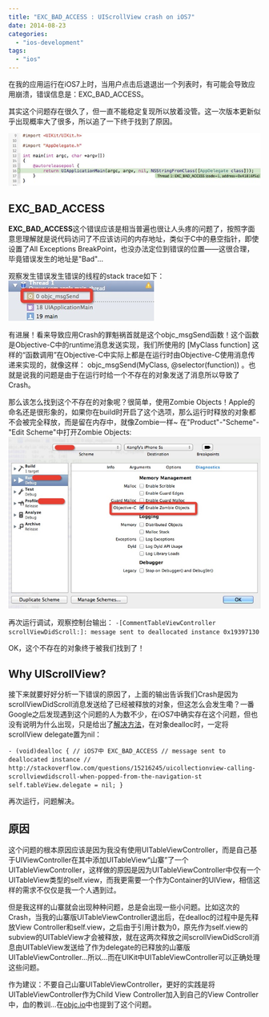 ```yaml
---
title: "EXC_BAD_ACCESS : UIScrollView crash on iOS7"
date: 2014-08-23
categories: 
  - "ios-development"
tags: 
  - "ios"
---
```


在我的应用运行在iOS7上时，当用户点击后退退出一个列表时，有可能会导致应用崩溃，错误信息是：EXC\_BAD\_ACCESS。

其实这个问题存在很久了，但一直不能稳定复现所以放着没管。这一次版本更新似乎出现概率大了很多，所以追了一下终于找到了原因。

[![EXC_BAD_ACCESS](/assets/images/B3EEA236-8C70-4CED-BFA6-6FECD7C1DDA5.jpg)](/assets/images/B3EEA236-8C70-4CED-BFA6-6FECD7C1DDA5.jpg)

<!--more-->

## EXC\_BAD\_ACCESS

**EXC\_BAD\_ACCESS**这个错误应该是相当普遍也很让人头疼的问题了，按照字面意思理解就是说代码访问了不应该访问的内存地址，类似于C中的悬空指针，即使设置了All Exceptions BreakPoint，也没办法定位到错误的位置——这很合理，毕竟错误发生的地址是"Bad"...

观察发生错误发生错误的线程的stack trace如下： [![objc_msgSend](/assets/images/A1F21BB4-2A5E-4386-848C-492A0653A8FA.jpg)](/assets/images/A1F21BB4-2A5E-4386-848C-492A0653A8FA.jpg)

有进展！看来导致应用Crash的罪魁祸首就是这个objc\_msgSend函数！这个函数是Objective-C中的runtime消息发送实现，我们所使用的 \[MyClass function\] 这样的“函数调用”在Objective-C中实际上都是在运行时由Objective-C使用消息传递来实现的，就像这样： objc\_msgSend(MyClass, @selector(function)) 。也就是说我的问题是由于在运行时给一个不存在的对象发送了消息所以导致了Crash。

那么该怎么找到这个不存在的对象呢？很简单，使用Zombie Objects！Apple的命名还是很形象的，如果你在build时开启了这个选项，那么运行时释放的对象都不会被完全释放，而是留在内存中，就像Zombie一样~ 在"Product"-"Scheme"-"Edit Scheme"中打开Zombie Objects: [![Zombie](/assets/images/7517BBB0-8A1A-4D00-B8FF-E3FEFCA15276.jpg)](/assets/images/7517BBB0-8A1A-4D00-B8FF-E3FEFCA15276.jpg)

再次运行调试，观察控制台输出： `-[CommentTableViewController scrollViewDidScroll:]: message sent to deallocated instance 0x19397130`

OK，这个不存在的对象终于被我们找到了！

## Why UIScrollView?

接下来就要好好分析一下错误的原因了，上面的输出告诉我们Crash是因为scrollViewDidScroll消息发送给了已经被释放的对象，但这怎么会发生嘞？一番Google之后发现遇到这个问题的人为数不少，在iOS7中确实存在这个问题，但也没有说明为什么出现，只是给出了[解决方法](http://stackoverflow.com/questions/15216245/uicollectionview-calling-scrollviewdidscroll-when-popped-from-the-navigation-st "解决方法")，在对象dealloc时，一定将scrollView delegate置为nil：

`- (void)dealloc { // iOS7中 EXC_BAD_ACCESS // message sent to deallocated instance // http://stackoverflow.com/questions/15216245/uicollectionview-calling-scrollviewdidscroll-when-popped-from-the-navigation-st self.tableView.delegate = nil; }`

再次运行，问题解决。

## 原因

这个问题的根本原因应该是因为我没有使用UITableViewController，而是自己基于UIViewController在其中添加UITableView“山寨”了一个UITableViewController，这样做的原因是因为UITableViewController中仅有一个UITableView类型的self.view，而我更需要一个作为Container的UIView，相信这样的需求不仅仅是我一个人遇到过。

但是我这样的山寨就会出现种种问题，总是会出现一些小问题。比如这次的Crash，当我的山寨版UITableViewController退出后，在dealloc的过程中是先释放View Controller和self.view，之后由于引用计数为0，原先作为self.view的subview的UITableView才会被释放，就在这两次释放之间scrollViewDidScroll消息由UITableView发送给了作为delegate的已释放的山寨版UITableViewController...所以...而在UIKit中UITableViewController可以正确处理这些问题。

作为建议：不要自己山寨UITableViewController，更好的实践是将UITableViewController作为Child View Controller加入到自己的View Controller中，血的教训...在[objc.io](http://www.objc.io/issue-1/table-views.html "ojbc.io")中也提到了这个问题。
